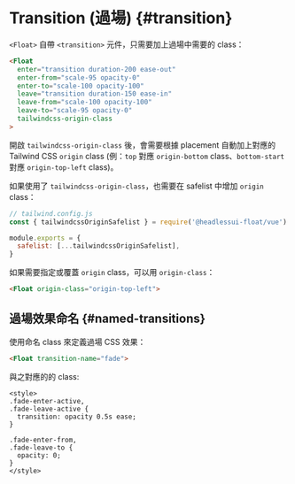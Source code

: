 # Transition (過場) {#transition}

`<Float>` 自帶 `<transition>` 元件，只需要加上過場中需要的 class：

```html
<Float
  enter="transition duration-200 ease-out"
  enter-from="scale-95 opacity-0"
  enter-to="scale-100 opacity-100"
  leave="transition duration-150 ease-in"
  leave-from="scale-100 opacity-100"
  leave-to="scale-95 opacity-0"
  tailwindcss-origin-class
>
```

開啟 `tailwindcss-origin-class` 後，會需要根據 placement 自動加上對應的 Tailwind CSS `origin` class (例：`top` 對應 `origin-bottom` class、`bottom-start` 對應 `origin-top-left` class)。

如果使用了 `tailwindcss-origin-class`，也需要在 safelist 中增加 `origin` class：

```js
// tailwind.config.js
const { tailwindcssOriginSafelist } = require('@headlessui-float/vue')

module.exports = {
  safelist: [...tailwindcssOriginSafelist],
}
```

如果需要指定或覆蓋 `origin` class，可以用 `origin-class`：

```html
<Float origin-class="origin-top-left">
```

## 過場效果命名 {#named-transitions}

使用命名 class 來定義過場 CSS 效果：

```html
<Float transition-name="fade">
```

與之對應的的 class:

```vue
<style>
.fade-enter-active,
.fade-leave-active {
  transition: opacity 0.5s ease;
}

.fade-enter-from,
.fade-leave-to {
  opacity: 0;
}
</style>
```
